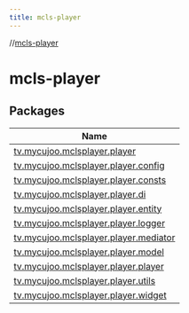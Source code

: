 ```yaml
---
title: mcls-player
---
```

//[mcls-player](index.html)



# mcls-player



## Packages


| Name |
|---|
| [tv.mycujoo.mclsplayer.player](mcls-player/tv.mycujoo.mclsplayer.player/index.html) |
| [tv.mycujoo.mclsplayer.player.config](mcls-player/tv.mycujoo.mclsplayer.player.config/index.html) |
| [tv.mycujoo.mclsplayer.player.consts](mcls-player/tv.mycujoo.mclsplayer.player.consts/index.html) |
| [tv.mycujoo.mclsplayer.player.di](mcls-player/tv.mycujoo.mclsplayer.player.di/index.html) |
| [tv.mycujoo.mclsplayer.player.entity](mcls-player/tv.mycujoo.mclsplayer.player.entity/index.html) |
| [tv.mycujoo.mclsplayer.player.logger](mcls-player/tv.mycujoo.mclsplayer.player.logger/index.html) |
| [tv.mycujoo.mclsplayer.player.mediator](mcls-player/tv.mycujoo.mclsplayer.player.mediator/index.html) |
| [tv.mycujoo.mclsplayer.player.model](mcls-player/tv.mycujoo.mclsplayer.player.model/index.html) |
| [tv.mycujoo.mclsplayer.player.player](mcls-player/tv.mycujoo.mclsplayer.player.player/index.html) |
| [tv.mycujoo.mclsplayer.player.utils](mcls-player/tv.mycujoo.mclsplayer.player.utils/index.html) |
| [tv.mycujoo.mclsplayer.player.widget](mcls-player/tv.mycujoo.mclsplayer.player.widget/index.html) |

